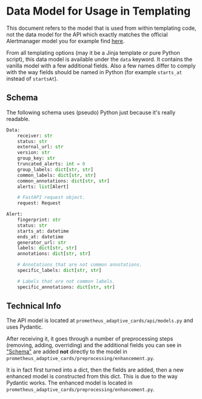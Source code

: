 # Data Model for Usage in Templating

This document refers to the model that is used from within templating code,
not the data model for the API which exactly matches the official Alertmanager
model you for example find [here](https://github.com/prometheus/alertmanager/blob/master/docs/notifications.md#data).

From all templating options (may it be a Jinja template or pure Python script),
this data model is available under the `data` keyword. It contains the vanilla
model with a few additional fields. Also a few names differ to comply with
the way fields should be named in Python (for example `starts_at` instead of
`startsAt`).

## Schema

The following schema uses (pseudo) Python just because it's really readable.

```python
Data:
    receiver: str
    status: str
    external_url: str
    version: str
    group_key: str
    truncated_alerts: int = 0
    group_labels: dict[str, str]
    common_labels: dict[str, str]
    common_annotations: dict[str, str]
    alerts: list[Alert]

    # FastAPI request object.
    request: Request
```

```python
Alert:
    fingerprint: str
    status: str
    starts_at: datetime
    ends_at: datetime
    generator_url: str
    labels: dict[str, str]
    annotations: dict[str, str]

    # Annotations that are not common annotations.
    specific_labels: dict[str, str]

    # Labels that are not common labels.
    specific_annotations: dict[str, str]
```

## Technical Info

The API model is located at `prometheus_adaptive_cards/api/models.py` and uses
Pydantic. 

After receiving it, it goes through a number of preprocessing steps
(removing, adding, overriding) and the additional fields you can see in
["Schema"](#schema) are added **not** directly to the model in
`prometheus_adaptive_cards/preprocessing/enhancement.py`. 

It is in fact first turned into a dict, then the fields are added, then a new
enhanced model is constructed from this dict. This is due to the way Pydantic
works. The enhanced model is located in `prometheus_adaptive_cards/preprocessing/enhancement.py`.
